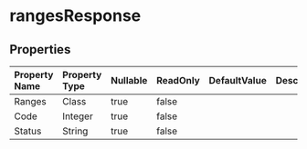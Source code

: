 # **rangesResponse**

 

## **Properties**

| Property Name | Property Type | Nullable |  ReadOnly | DefaultValue | Description | 
| :- | :- | :- |:- |  :- | :- |
|Ranges|Class|true|false |  ||
|Code|Integer|true|false |  ||
|Status|String|true|false |  ||

